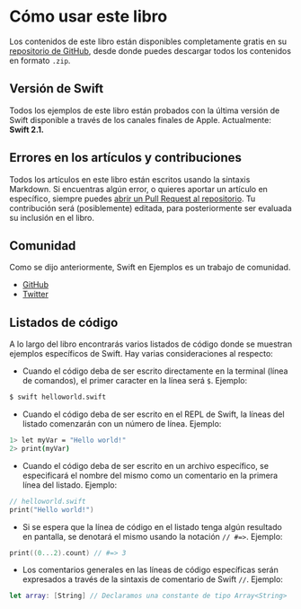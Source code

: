 # Cómo usar este libro

Los contenidos de este libro están disponibles completamente gratis en su [repositorio de GitHub](http://github.com/PosteStudio/swiftenejemplos), desde donde puedes descargar todos los contenidos en formato `.zip`.

## Versión de Swift
Todos los ejemplos de este libro están probados con la última versión de Swift disponible a través de los canales finales de Apple. Actualmente: **Swift 2.1.**

## Errores en los artículos y contribuciones
Todos los artículos en este libro están escritos usando la sintaxis Markdown. Si encuentras algún error, o quieres aportar un artículo en específico, siempre puedes [abrir un Pull Request al repositorio](https://github.com/PosteStudio/swiftenejemplos/pulls). Tu contribución será (posiblemente) editada, para posteriormente ser evaluada su inclusión en el libro.


## Comunidad

Como se dijo anteriormente, Swift en Ejemplos es un trabajo de comunidad.

* [GitHub](http://github.com/postestudio/swiftenejemplos)
* [Twitter](http://twitter.com/SwiftEnEjemplo)

## Listados de código
A lo largo del libro encontrarás varios listados de código donde se muestran ejemplos específicos de Swift. Hay varias consideraciones al respecto:


* Cuando el código deba de ser escrito directamente en la terminal (línea de comandos), el primer caracter en la línea será `$`. Ejemplo:
```bash 
$ swift helloworld.swift
```
* Cuando el código deba de ser escrito en el REPL de Swift, la líneas del listado comenzarán con un número de línea. Ejemplo:
```bash
1> let myVar = "Hello world!"
2> print(myVar)
```
* Cuando el código deba de ser escrito en un archivo específico, se especificará el nombre del mismo como un comentario en la primera línea del listado. Ejemplo:
```swift
// helloworld.swift
print("Hello world!")
```
* Si se espera que la línea de código en el listado tenga algún resultado en pantalla, se denotará el mismo usando la notación `// #=>`. Ejemplo:
```swift
print((0...2).count) // #=> 3
```
* Los comentarios generales en las líneas de código específicas serán expresados a través de la sintaxis de comentario de Swift `//`. Ejemplo:
```swift
let array: [String] // Declaramos una constante de tipo Array<String>
```